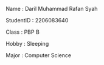 Name       : Daril Muhammad Rafan Syah

StudentID  : 2206083640

Class      : PBP B

Hobby      : Sleeping

Major      : Computer Science